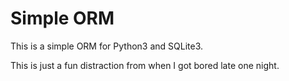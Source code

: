 # Simple ORM

This is a simple ORM for Python3 and SQLite3.

This is just a fun distraction from when I got bored late one night.
